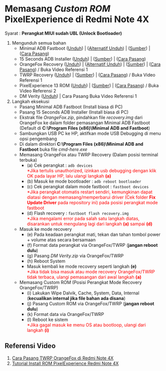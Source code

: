 # Memasang _Custom ROM_ PixelExperience di Redmi Note 4X
Syarat : **Perangkat MIUI sudah UBL (Unlock Bootloader)**

1. Mengunduh semua bahan
   - Minimal ADB Fastboot (<a href="https://androiddatahost.com/uq6us">Unduh</a>) | (<a href="https://sfile.mobi/1qxDzlsaw0O7">Alternatif Unduh</a>) | (<a href="https://androidmtk.com/download-minimal-adb-and-fastboot-tool">Sumber</a>) | (<a href="https://androidmtk.com/install-minimal-adb-and-fastboot-tool">Cara Pasang</a>)
   - 15 Seconds ADB Installer (<a href="https://androiddatahost.com/jzkh5">Unduh</a>) | (<a href="https://androidmtk.com/download-15-seconds-adb-installer">Sumber</a>) | (<a href="https://androidmtk.com/download-best-android-adb-driver">Cara Pasang</a>)
   - OrangeFox Recovery (<a href="https://sourceforge.net/projects/nranjan-17/files/RETROFIT%20OrangeFox/OrangeFox-R11.1-A12-RETROFIT-Unofficial-mido.zip/download">Unduh</a>) | (<a href="https://www.mediafire.com/file/wxz60ewkhv1nx1j/OrangeFox-mido-stable@R11.1_2_A12_dynamic.zip/file">Alternatif Unduh</a>) | (<a href="https://get.pixelexperience.org/mido">Sumber</a>) | (<a href="https://raw.githubusercontent.com/NRanjan-17/Pixel-Experience-Releases/main/RETROFIT_GUIDE.md">Cara Pasang</a>) / Buka Video Referensi 1
   - TWRP Recovery (<a href="https://sourceforge.net/projects/alone0316/files/recovery/twrp-3.7.0_12.0-mido-A13.img/download">Unduh</a>) | (<a href="https://raw.githubusercontent.com/NRanjan-17/Pixel-Experience-Releases/main/RETROFIT_GUIDE.md">Sumber</a>) | (<a href="https://raw.githubusercontent.com/NRanjan-17/Pixel-Experience-Releases/main/RETROFIT_GUIDE.md">Cara Pasang</a>) / Buka Video Referensi 1
   - PixelExperience 13 ROM (<a href="https://get.pixelexperience.org/mido">Unduh</a>) | (<a href="https://get.pixelexperience.org/mido">Sumber</a>) | (<a href="https://raw.githubusercontent.com/NRanjan-17/Pixel-Experience-Releases/main/RETROFIT_GUIDE.md">Cara Pasang</a>) / Buka Video Referensi 2
   - DM Verity (<a href="https://sfile.mobi/9FrnDrBbZSp">Unduh</a>) | Cara Pasang Buka Video Referensi 1
2. Langkah eksekusi
   - Pasang Minimal ADB Fastboot (Install biasa di PC)
   - Pasang 15 Seconds ADB Installer (Install biasa di PC)
   - Ekstrak file *OrangeFox.zip*, pindahkan file *recovery.img* dari OrangeFox ke dalam folder pemasangan Minimal ADB Fastboot (Default di **C:\Program Files (x86)\Minimal ADB and Fastboot**)
   - Sambungkan USB PC ke HP, aktifkan mode USB Debugging di menu opsi pengembang
   - Di dalam direktori **C:\Program Files (x86)\Minimal ADB and Fastboot** buka file *cmd-here.exe*
   - Memasang OrangeFox atau TWRP Recovery (Dalam posisi terminal terbuka)
        - (a) Cek perangkat : ```adb devices```  
         <span style="color:red">*Jika tertulis unauthorized, izinkan usb debugging dengan klik OK pada layar HP, lalu ulangi langkah **(a)**</span>
        - (b) Masuk ke mode bootloader : ```adb reboot bootloader```
        - (c) Cek perangkat dalam mode fastboot : ```fastboot devices```  
         <span style="color:red">*Jika perangkat otomatis restart sendiri, kemungkinan dapat diatasi dengan memasang/memperbarui driver (Cek folder **Fix Update Driver** pada repository ini) pada posisi perangkat mode fastboot</span>
        - (d) Flash recovery : ```fastboot flash recovery.img```  
        <span style="color:red">*Jika mengalami error pada salah satu langkah diatas, disarankan untuk mengulang lagi dari langkah **(a)** sampai **(d)**
   - Masuk ke mode recovery
        - (e) Pada keadaan perangkat mati, tekan dan tahan tombol power + volume atas secara bersamaan
        - (f) Format data perangkat via OrangeFox/TWRP (**jangan reboot dulu**)
        - (g) Pasang *DM Verity.zip* via OrangeFox/TWRP
        - (h) Reboot System
        - Masuk kembali ke mode recovery seperti langkah **(e)**  
        <span style="color:red">*Jika tidak bisa masuk atau mode recovery OrangeFox/TWRP tidak terbaca, ulangi pemasangan dari awal langkah **(a)**</span>
   - Memasang Custom ROM (Posisi Perangkat Mode Recovery OrangeFox/TWRP)
        - (i) Lakukan Wipe Dalvik, Cache, System, Data, Internal (**kecualikan internal jika file bahan ada disana**)
        - (j) Pasang Custom ROM via OrangeFox/TWRP (**jangan reboot dulu**)
        - (k) Format data via OrangeFox/TWRP
        - (l) Reboot ke sistem  
         <span style="color:red">*Jika gagal masuk ke menu OS atau bootloop, ulangi dari langkah **(i)**</span>

   
## Referensi Video
 1. <a href="https://www.youtube.com/watch?v=J_i_wNzJABY">Cara Pasang TWRP OrangeFox di Redmi Note 4X</a>
 2. <a href="https://www.youtube.com/watch?v=gKSu2bz4KY8">Tutorial Install ROM PixelExperience Redmi Note 4X</a>
